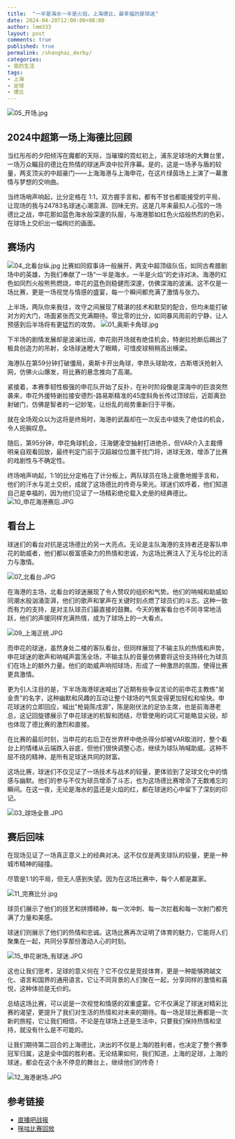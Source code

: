 ```yaml
---
title:  "一半是海水一半是火焰，上海德比，最幸福的是球迷"
date: 2024-04-28T12:00:00+08:00
author: lmm333
layout: post
comments: true
published: true
permalink: /shanghai_derby/
categories:
- 我的生活
tags:
- 上海
- 足球
- 德比
---
```

![05_开场.jpg](../images/2024/2024-04-28-shanghai_derby/05_开场.jpg)
## 2024中超第一场上海德比回顾

当红彤彤的夕阳倾泻在魔都的天际，当璀璨的霓虹初上，浦东足球场的大舞台里，一场万众瞩目的德比在热情的球迷声浪中拉开序幕。是的，这是一场矛与盾的较量，两支顶尖的中超豪门——上海海港与上海申花，在这片绿茵场上上演了一幕激情与梦想的交响曲。

当终场哨声响起，比分定格在 1:1，双方握手言和，都有不甘也都能接受的平局，让现场的我与24783名球迷心潮澎湃、回味无穷。这是几年来最扣人心弦的一场德比之战，申花那如蓝色海水般深邃的队服，与海港那如红色火焰般热烈的色彩，在球场上交织出一幅绚烂的画面。
<!--more-->

## 赛场内
![04_北看台纵.jpg](../images/2024/2024-04-28-shanghai_derby/04_北看台纵.jpg)
比赛如同叙事诗一般展开，两支中超顶级队伍，如同古希腊剧场中的英雄，为我们奉献了一场“一半是海水，一半是火焰”的史诗对决。海港的红色如同烈火般熊熊燃烧，申花的蓝色则稳健而深邃，仿佛深海的波澜。这不仅是一场比赛，更是一场视觉与情感的盛宴，每一个瞬间都充满了激情与张力。

上半场，两队你来我往，攻守之间展现了精湛的技术和默契的配合，但均未能打破对方的大门，场面紧张而又充满期待。零比零的比分，如同暴风雨前的宁静，让人预感到后半场将有更猛烈的攻势。
![01_奥斯卡角球.jpg](../images/2024/2024-04-28-shanghai_derby/01_奥斯卡角球.jpg)

下半场的剧情发展却是波澜壮阔，申花刚开场就有绝佳机会，特谢拉抢断后踢出了极具创造力的吊射，全场球迷瞪大了眼睛，可惜皮球稍稍高出横梁。

海港队在第59分钟打破僵局，奥斯卡开出角球，李昂头球助攻，古斯塔沃抢射入网，仿佛火山爆发，将比赛的悬念推向了高潮。

紧接着，本赛季韧性极强的申花队开始了反扑，在补时阶段像是深海中的巨浪突然袭来，申花外援特谢拉接安德烈-路易斯精准的45度斜角长传过顶球后，近距离劲射破门，仿佛是智者的一记妙笔，让纷乱的局势重新归于平衡。

就在全场观众以为这将是终局时，海港的武磊却在一次反击中错失了绝佳的机会，令人扼腕叹息。

随后，第95分钟，申花角球机会，汪海健凌空抽射打进绝杀，但VAR介入主裁傅明亲自观看回放，最终判定门前于汉超越位位置干扰门将，进球无效，增添了比赛的戏剧性与不确定性。

终场哨声响起，1:1的比分定格在了计分板上，两队球员在场上疲惫地握手言和，他们的汗水与泥土交织，成就了这场德比的传奇与荣光。球迷们欢呼着，他们知道自己是幸福的，因为他们见证了一场精彩绝伦载入史册的经典德比。
![10_申花海港赛后.JPG](../images/2024/2024-04-28-shanghai_derby/10_申花海港赛后.JPG)

## 看台上

球迷们的看台对抗是这场德比的另一大亮点。无论是主队海港的支持者还是客队申花的助威者，他们都以极富感染力的热情和忠诚，为这场比赛注入了无与伦比的活力与激情。

![07_北看台.JPG](../images/2024/2024-04-28-shanghai_derby/07_北看台.JPG)

在海港的主场，北看台的球迷展现了令人赞叹的组织和气势。他们的呐喊和助威如同潮水般汹涌澎湃，他们的歌声和掌声在关键时刻点燃了球员们的斗志。这种一致而有力的支持，是对主队球员们最直接的鼓舞。今天的散客看台也不同寻常地活跃，他们的声援同样充满热情，成为了球场上的一大看点。

![09_上海正统.JPG](../images/2024/2024-04-28-shanghai_derby/09_上海正统.JPG)

而申花的球迷，虽然身处二楼的客队看台，但同样展现了不输主队的热情和声势，申花球迷的歌声和呐喊声震荡全场，不输主队的音量仿佛要将这份支持转化为球员们在场上的额外力量。他们的助威声响彻球场，形成了一种激昂的氛围，使得比赛更具激情。

更为引人注目的是，下半场海港球迷喊出了近期有些争议言论的前申花主教练"吴金贵"的名字，这种幽默和风趣的互动让整个球场的气氛变得更加轻松和愉快。申花球迷的立即回应，喊出"枪毙陈戌源"，陈是刚伏法的足协主席，也是前海港老总，这记回旋镖展示了申花球迷的机智和团结，尽管使用的词汇可能略显尖锐，却也体现了德比赛的激烈和直接。

在比赛的最后时刻，当申花的右后卫在世界杯中绝杀得分却被VAR取消时，整个看台上的情绪从云端跌入谷底，但他们很快调整心态，继续为球队呐喊助威。这种不屈不挠的精神，是所有足球迷共同的财富。

这场比赛，球迷们不仅见证了一场技术与战术的较量，更体验到了足球文化中的情感与幽默。他们的参与不仅为球员增添了斗志，也为这场德比赛增添了无数难忘的瞬间。在这一夜，无论是海水的蓝还是火焰的红，都在球迷的心中留下了深刻的印记。

![03_球场全景.JPG](../images/2024/2024-04-28-shanghai_derby/03_球场全景.JPG)

## 赛后回味

在现场见证了一场真正意义上的经典对决。这不仅仅是两支球队的较量，更是一种城市精神的碰撞。

尽管是1:1的平局，但无人感到失望。因为在这场比赛中，每个人都是赢家。

![11_完赛比分.jpg](../images/2024/2024-04-28-shanghai_derby/11_完赛比分.jpg)

球员们展示了他们的技艺和拼搏精神，每一次冲刺、每一次拦截和每一次射门都充满了力量和美感。

球迷们则展示了他们的热情和忠诚。这场比赛再次证明了体育的魅力，它能将人们聚集在一起，共同分享那份激动人心的时刻。

![15_申花谢场_有球迷.JPG](../images/2024/2024-04-28-shanghai_derby/15_申花谢场_有球迷.JPG)

这也让我们思考，足球的意义何在？它不仅仅是竞技体育，更是一种能够跨越文化、语言和国界的通用语言。它让不同背景的人们聚在一起，分享同样的激情和喜悦，这种体验是无价的。

总结这场比赛，可以说是一次视觉和情感的双重盛宴。它不仅满足了球迷对精彩比赛的渴望，更提升了我们对生活的热情和对未来的期待。每一场足球比赛都是一次新的旅程，它让我们相信，不论是在球场上还是生活中，只要我们保持热情和坚持，就没有什么是不可能的。

让我们期待第二回合的上海德比，决出的不仅是上海的胜利者，也决定了整个赛季冠军归属，这是全中国的胜利者。无论结果如何，我们知道，上海的足球，上海的球迷，都会在这个永不停息的舞台上，继续他们的传奇！

![12_海港谢场.JPG](../images/2024/2024-04-28-shanghai_derby/12_海港谢场.JPG)

## 参考链接

- [直播吧战报](https://news.zhibo8.com/zuqiu/2024-04-27/match1364179date2024vnative.htm)
- [咪咕比赛回放](https://www.miguvideo.com/p/live/120000497174)